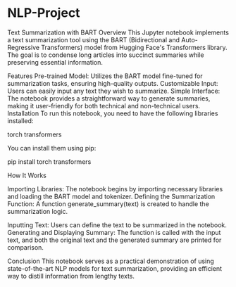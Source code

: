 # NLP-Project
Text Summarization with BART
Overview
This Jupyter notebook implements a text summarization tool using the BART (Bidirectional and Auto-Regressive Transformers) model from Hugging Face's Transformers library. The goal is to condense long articles into succinct summaries while preserving essential information.

Features
Pre-trained Model: Utilizes the BART model fine-tuned for summarization tasks, ensuring high-quality outputs.
Customizable Input: Users can easily input any text they wish to summarize.
Simple Interface: The notebook provides a straightforward way to generate summaries, making it user-friendly for both technical and non-technical users.
Installation
To run this notebook, you need to have the following libraries installed:

torch
transformers

You can install them using pip:


pip install torch transformers

How It Works

Importing Libraries: The notebook begins by importing necessary libraries and loading the BART model and tokenizer.
Defining the Summarization Function: A function generate_summary(text) is created to handle the summarization logic.

Inputting Text: Users can define the text to be summarized in the notebook.
Generating and Displaying Summary: The function is called with the input text, and both the original text and the generated summary are printed for comparison.



Conclusion
This notebook serves as a practical demonstration of using state-of-the-art NLP models for text summarization, providing an efficient way to distill information from lengthy texts.

